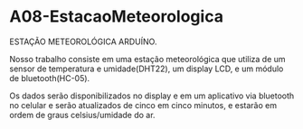 # A08-EstacaoMeteorologica
ESTAÇÃO METEOROLÓGICA ARDUÍNO.

Nosso trabalho consiste em uma estação meteorológica que utiliza de um sensor de temperatura e umidade(DHT22), um display LCD, e um módulo de bluetooth(HC-05).

Os dados serão disponibilizados no display e em um aplicativo via bluetooth no celular e serão atualizados de cinco em cinco minutos, e estarão em ordem de graus celsius/umidade do ar.
